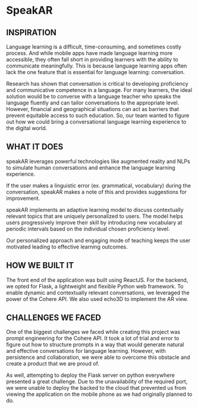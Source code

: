 # SpeakAR

## INSPIRATION
Language learning is a difficult, time-consuming, and sometimes costly process. And while mobile apps have made language learning more accessible, they often fall short in providing learners with the ability to communicate meaningfully. This is because language learning apps often lack the one feature that is essential for language learning: conversation.

Research has shown that conversation is critical to developing proficiency and communicative competence in a language. For many learners, the ideal solution would be to converse with a language teacher who speaks the language fluently and can tailor conversations to the appropriate level. However, financial and geographical situations can act as barriers that prevent equitable access to such education. So, our team wanted to figure out how we could bring a conversational language learning experience to the digital world.

## WHAT IT DOES
speakAR leverages powerful technologies like augmented reality and NLPs to simulate human conversations and enhance the language learning experience.

If the user makes a linguistic error (ex. grammatical, vocabulary) during the conversation, speakAR makes a note of this and provides suggestions for improvement.

speakAR implements an adaptive learning model to discuss contextually relevant topics that are uniquely personalized to users. The model helps users progressively improve their skill by introducing new vocabulary at periodic intervals based on the individual chosen proficiency level.

Our personalized approach and engaging mode of teaching keeps the user motivated leading to effective learning outcomes.

## HOW WE BUILT IT
The front end of the application was built using ReactJS. For the backend, we opted for Flask, a lightweight and flexible Python web framework. To enable dynamic and contextually relevant conversations, we leveraged the power of the Cohere API. We also used echo3D to implement the AR view.

## CHALLENGES WE FACED
One of the biggest challenges we faced while creating this project was prompt engineering for the Cohere API. It took a lot of trial and error to figure out how to structure prompts in a way that would generate natural and effective conversations for language learning. However, with persistence and collaboration, we were able to overcome this obstacle and create a product that we are proud of.

As well, attempting to deploy the Flask server on python everywhere presented a great challenge. Due to the unavailability of the required port, we were unable to deploy the backed to the cloud that prevented us from viewing the application on the mobile phone as we had originally planned to do.

